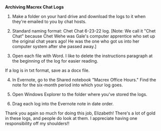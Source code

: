 **Archiving Macrex Chat Logs**

1. Make a folder on your hard drive and download the logs to it when they're emailed to you by chat hosts.

  

2. Standard naming format: Chet Chat 6-23-22 log. [Note: We call it "Chet Chat" because Chet Wehe was Gale's computer apprentice who set up the original chat years ago! He was the one who got us into her computer system after she passed away.]

  

3. Open each file with Word. I like to delete the instructions paragraph at the beginning of the log for easier reading.

If a log is in txt format, save as a docx file.

  

4. In Evernote, go to the Shared notebook "Macrex Office Hours." Find the note for the six-month period into which your log goes.

  

5. Open Windows Explorer to the folder where you've stored the logs.

  

6. Drag each log into the Evernote note in date order.

  

Thank you again so much for doing this job, Elizabeth! There's a lot of gold in these logs, and people do look at them. I appreciate having one responsibility off my shoulders!!
